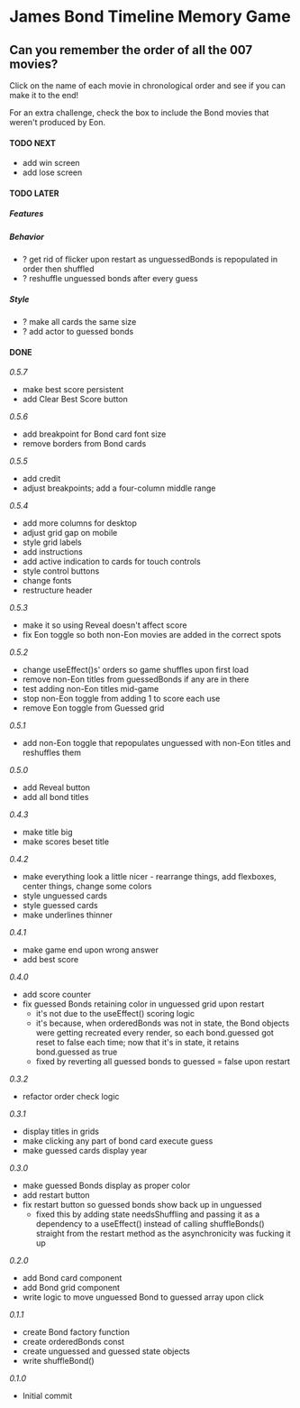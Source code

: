 # James Bond Timeline Memory Game

## Can you remember the order of all the 007 movies?

Click on the name of each movie in chronological order and see if you can make it to the end!

For an extra challenge, check the box to include the Bond movies that weren't produced by Eon.

#### TODO NEXT

- add win screen
- add lose screen

#### TODO LATER

##### Features

##### Behavior

- ? get rid of flicker upon restart as unguessedBonds is repopulated in order then shuffled
- ? reshuffle unguessed bonds after every guess

##### Style

- ? make all cards the same size
- ? add actor to guessed bonds

#### DONE

_0.5.7_

- make best score persistent
- add Clear Best Score button

_0.5.6_

- add breakpoint for Bond card font size
- remove borders from Bond cards

_0.5.5_

- add credit
- adjust breakpoints; add a four-column middle range

_0.5.4_

- add more columns for desktop
- adjust grid gap on mobile
- style grid labels
- add instructions
- add active indication to cards for touch controls
- style control buttons
- change fonts
- restructure header

_0.5.3_

- make it so using Reveal doesn't affect score
- fix Eon toggle so both non-Eon movies are added in the correct spots

_0.5.2_

- change useEffect()s' orders so game shuffles upon first load
- remove non-Eon titles from guessedBonds if any are in there
- test adding non-Eon titles mid-game
- stop non-Eon toggle from adding 1 to score each use
- remove Eon toggle from Guessed grid

_0.5.1_

- add non-Eon toggle that repopulates unguessed with non-Eon titles and reshuffles them

_0.5.0_

- add Reveal button
- add all bond titles

_0.4.3_

- make title big
- make scores beset title

_0.4.2_

- make everything look a little nicer - rearrange things, add flexboxes, center things, change some colors
- style unguessed cards
- style guessed cards
- make underlines thinner

_0.4.1_

- make game end upon wrong answer
- add best score

_0.4.0_

- add score counter
- fix guessed Bonds retaining color in unguessed grid upon restart
  - it's not due to the useEffect() scoring logic
  - it's because, when orderedBonds was not in state, the Bond objects were getting recreated every render, so each bond.guessed got reset to false each time; now that it's in state, it retains bond.guessed as true
  - fixed by reverting all guessed bonds to guessed = false upon restart

_0.3.2_

- refactor order check logic

_0.3.1_

- display titles in grids
- make clicking any part of bond card execute guess
- make guessed cards display year

_0.3.0_

- make guessed Bonds display as proper color
- add restart button
- fix restart button so guessed bonds show back up in unguessed
  - fixed this by adding state needsShuffling and passing it as a dependency to a useEffect() instead of calling shuffleBonds() straight from the restart method as the asynchronicity was fucking it up

_0.2.0_

- add Bond card component
- add Bond grid component
- write logic to move unguessed Bond to guessed array upon click

_0.1.1_

- create Bond factory function
- create orderedBonds const
- create unguessed and guessed state objects
- write shuffleBond()

_0.1.0_

- Initial commit
